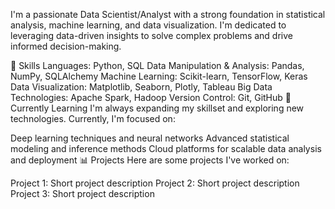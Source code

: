 I'm a passionate Data Scientist/Analyst with a strong foundation in statistical analysis, machine learning, and data visualization. I'm dedicated to leveraging data-driven insights to solve complex problems and drive informed decision-making.

🔬 Skills
Languages: Python, SQL 
Data Manipulation & Analysis: Pandas, NumPy, SQLAlchemy
Machine Learning: Scikit-learn, TensorFlow, Keras
Data Visualization: Matplotlib, Seaborn, Plotly, Tableau
Big Data Technologies: Apache Spark, Hadoop
Version Control: Git, GitHub
🌱 Currently Learning
I'm always expanding my skillset and exploring new technologies. Currently, I'm focused on:

Deep learning techniques and neural networks
Advanced statistical modeling and inference methods
Cloud platforms for scalable data analysis and deployment
📊 Projects
Here are some projects I've worked on:

Project 1: Short project description
Project 2: Short project description
Project 3: Short project description
